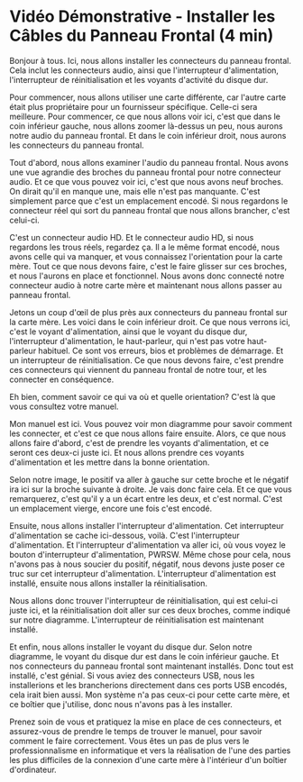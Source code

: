 

# Vidéo Démonstrative - Installer les Câbles du Panneau Frontal (4 min)

Bonjour à tous. Ici, nous allons installer les connecteurs du panneau frontal. Cela inclut les connecteurs audio, ainsi que l'interrupteur d'alimentation, l'interrupteur de réinitialisation et les voyants d'activité du disque dur.

Pour commencer, nous allons utiliser une carte différente, car l'autre carte était plus propriétaire pour un fournisseur spécifique. Celle-ci sera meilleure. Pour commencer, ce que nous allons voir ici, c'est que dans le coin inférieur gauche, nous allons zoomer là-dessus un peu, nous aurons notre audio du panneau frontal. Et dans le coin inférieur droit, nous aurons les connecteurs du panneau frontal.

Tout d'abord, nous allons examiner l'audio du panneau frontal. Nous avons une vue agrandie des broches du panneau frontal pour notre connecteur audio. Et ce que vous pouvez voir ici, c'est que nous avons neuf broches. On dirait qu'il en manque une, mais elle n'est pas manquante. C'est simplement parce que c'est un emplacement encodé. Si nous regardons le connecteur réel qui sort du panneau frontal que nous allons brancher, c'est celui-ci.

C'est un connecteur audio HD. Et le connecteur audio HD, si nous regardons les trous réels, regardez ça. Il a le même format encodé, nous avons celle qui va manquer, et vous connaissez l'orientation pour la carte mère. Tout ce que nous devons faire, c'est le faire glisser sur ces broches, et nous l'aurons en place et fonctionnel. Nous avons donc connecté notre connecteur audio à notre carte mère et maintenant nous allons passer au panneau frontal.

Jetons un coup d'œil de plus près aux connecteurs du panneau frontal sur la carte mère. Les voici dans le coin inférieur droit. Ce que nous verrons ici, c'est le voyant d'alimentation, ainsi que le voyant du disque dur, l'interrupteur d'alimentation, le haut-parleur, qui n'est pas votre haut-parleur habituel. Ce sont vos erreurs, bios et problèmes de démarrage. Et un interrupteur de réinitialisation. Ce que nous devons faire, c'est prendre ces connecteurs qui viennent du panneau frontal de notre tour, et les connecter en conséquence.

Eh bien, comment savoir ce qui va où et quelle orientation? C'est là que vous consultez votre manuel.

Mon manuel est ici. Vous pouvez voir mon diagramme pour savoir comment les connecter, et c'est ce que nous allons faire ensuite. Alors, ce que nous allons faire d'abord, c'est de prendre les voyants d'alimentation, et ce seront ces deux-ci juste ici. Et nous allons prendre ces voyants d'alimentation et les mettre dans la bonne orientation.

Selon notre image, le positif va aller à gauche sur cette broche et le négatif ira ici sur la broche suivante à droite. Je vais donc faire cela. Et ce que vous remarquerez, c'est qu'il y a un écart entre les deux, et c'est normal. C'est un emplacement vierge, encore une fois c'est encodé.

Ensuite, nous allons installer l'interrupteur d'alimentation. Cet interrupteur d'alimentation se cache ici-dessous, voilà. C'est l'interrupteur d'alimentation. Et l'interrupteur d'alimentation va aller ici, où vous voyez le bouton d'interrupteur d'alimentation, PWRSW. Même chose pour cela, nous n'avons pas à nous soucier du positif, négatif, nous devons juste poser ce truc sur cet interrupteur d'alimentation. L'interrupteur d'alimentation est installé, ensuite nous allons installer la réinitialisation.

Nous allons donc trouver l'interrupteur de réinitialisation, qui est celui-ci juste ici, et la réinitialisation doit aller sur ces deux broches, comme indiqué sur notre diagramme. L'interrupteur de réinitialisation est maintenant installé.

Et enfin, nous allons installer le voyant du disque dur. Selon notre diagramme, le voyant du disque dur est dans le coin inférieur gauche. Et nos connecteurs du panneau frontal sont maintenant installés. Donc tout est installé, c'est génial. Si vous aviez des connecteurs USB, nous les installerions et les brancherions directement dans ces ports USB encodés, cela irait bien aussi. Mon système n'a pas ceux-ci pour cette carte mère, et ce boîtier que j'utilise, donc nous n'avons pas à les installer.

Prenez soin de vous et pratiquez la mise en place de ces connecteurs, et assurez-vous de prendre le temps de trouver le manuel, pour savoir comment le faire correctement. Vous êtes un pas de plus vers le professionnalisme en informatique et vers la réalisation de l'une des parties les plus difficiles de la connexion d'une carte mère à l'intérieur d'un boîtier d'ordinateur.
